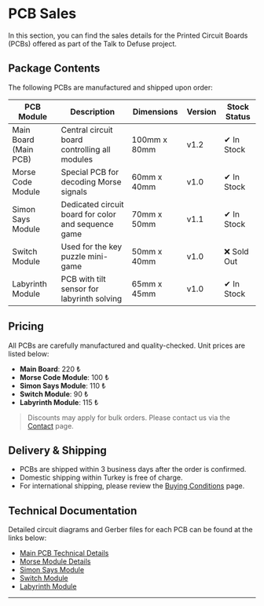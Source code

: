 # PCB Sales

In this section, you can find the sales details for the Printed Circuit Boards (PCBs) offered as part of the Talk to Defuse project.

##  Package Contents

The following PCBs are manufactured and shipped upon order:

| PCB Module         | Description                                             | Dimensions    | Version | Stock Status |
|--------------------|---------------------------------------------------------|---------------|---------|--------------|
| Main Board (Main PCB) | Central circuit board controlling all modules          | 100mm x 80mm  | v1.2    | ✔ In Stock    |
| Morse Code Module    | Special PCB for decoding Morse signals                  | 60mm x 40mm   | v1.0    | ✔ In Stock    |
| Simon Says Module    | Dedicated circuit board for color and sequence game     | 70mm x 50mm   | v1.1    | ✔ In Stock    |
| Switch Module        | Used for the key puzzle mini-game                        | 50mm x 40mm   | v1.0    | ❌ Sold Out   |
| Labyrinth Module     | PCB with tilt sensor for labyrinth solving               | 65mm x 45mm   | v1.0    | ✔ In Stock    |

##  Pricing

All PCBs are carefully manufactured and quality-checked. Unit prices are listed below:

- **Main Board**: 220 ₺  
- **Morse Code Module**: 100 ₺  
- **Simon Says Module**: 110 ₺  
- **Switch Module**: 90 ₺  
- **Labyrinth Module**: 115 ₺  

>  Discounts may apply for bulk orders. Please contact us via the [Contact](../support.md) page.

##  Delivery & Shipping

- PCBs are shipped within 3 business days after the order is confirmed.  
- Domestic shipping within Turkey is free of charge.  
- For international shipping, please review the [Buying Conditions](buying-conditions.md) page.

##  Technical Documentation

Detailed circuit diagrams and Gerber files for each PCB can be found at the links below:

- [Main PCB Technical Details](pcbs.md)  
- [Morse Module Details](../modules/morse-code.md)  
- [Simon Says Module](../modules/simon.md)  
- [Switch Module](../modules/switch.md)  
- [Labyrinth Module](../modules/labyrinth.md)  

---


